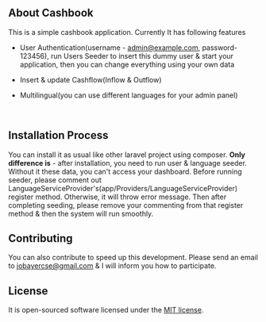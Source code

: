 ## About Cashbook

This is a simple cashbook application. Currently It has following features 

- User Authentication(username - admin@example.com, password-123456), run Users Seeder to insert this dummy user & start your application, then you can change everything using your own data

- Insert & update Cashflow(Inflow & Outflow)

- Multilingual(you can use different languages for your admin panel)

  ​

## Installation Process

You can install it as usual like other laravel project using composer. **Only difference is**  - after installation, you need to run user & language seeder. Without it these data, you can't access your dashboard. Before running seeder, please comment out LanguageServiceProvider's(app/Providers/LanguageServiceProvider) register method. Otherwise, it will throw error message. Then after completing seeding, please remove your commenting from that register method & then the system will run smoothly.

## Contributing

You can also contribute to speed up this development. Please send an email to jobayercse@gmail.com & I will inform you how to participate. 

## License

It is open-sourced software licensed under the [MIT license](https://opensource.org/licenses/MIT).

